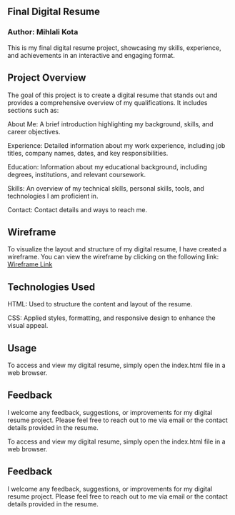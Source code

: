 ## Final Digital Resume

### Author: Mihlali Kota

This is my final digital resume project, showcasing my skills, experience, and achievements in an interactive and engaging format.

## Project Overview

The goal of this project is to create a digital resume that stands out and provides a comprehensive overview of my qualifications. It includes sections such as:

About Me: A brief introduction highlighting my background, skills, and career objectives.

Experience: Detailed information about my work experience, including job titles, company names, dates, and key responsibilities.

Education: Information about my educational background, including degrees, institutions, and relevant coursework.

Skills: An overview of my technical skills, personal skills, tools, and technologies I am proficient in.

Contact: Contact details and ways to reach me.

## Wireframe

To visualize the layout and structure of my digital resume, I have created a wireframe. You can view the wireframe by clicking on the following link: [Wireframe Link](https://www.figma.com/file/atGr4KQaGqOGsEaDyQnGjv/MIHKOT685_FT2304_GroupA_MihlaliKota_ITW_FINALDIGITALRESUME?type=design&node-id=0-1&t=mmOD2F0OAGnFQE9o-0)

## Technologies Used

HTML: Used to structure the content and layout of the resume.

CSS: Applied styles, formatting, and responsive design to enhance the visual appeal.

## Usage

To access and view my digital resume, simply open the index.html file in a web browser.

## Feedback

I welcome any feedback, suggestions, or improvements for my digital resume project. Please feel free to reach out to me via email or the contact details provided in the resume.

To access and view my digital resume, simply open the index.html file in a web browser.

## Feedback

I welcome any feedback, suggestions, or improvements for my digital resume project. Please feel free to reach out to me via email or the contact details provided in the resume.
